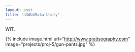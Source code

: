```yaml
---
layout: post
title: 'a3db49a4a Unity'
---
```


WIT.

{% include image.html url="http://www.gratisography.com" image="projects/proj-5/gun-pants.jpg" %}
